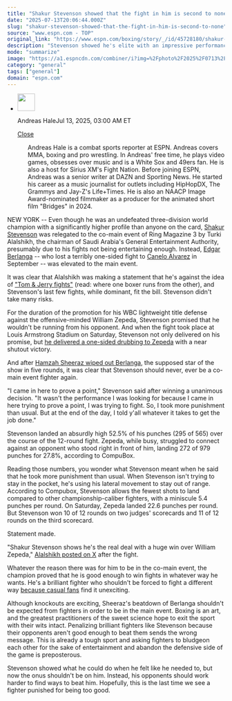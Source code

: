 ```yaml
---
title: "Shakur Stevenson showed that the fight in him is second to none"
date: "2025-07-13T20:06:44.000Z"
slug: "shakur-stevenson-showed-that-the-fight-in-him-is-second-to-none"
source: "www.espn.com - TOP"
original_link: "https://www.espn.com/boxing/story/_/id/45728180/shakur-stevenson-showed-boxing-fight-second-none"
description: "Stevenson showed he's elite with an impressive performance on Saturday, even as the co-main event."
mode: "summarize"
image: "https://a1.espncdn.com/combiner/i?img=%2Fphoto%2F2025%2F0713%2Fr1518416_1296x729_16%2D9.jpg"
category: "general"
tags: ["general"]
domain: "espn.com"
---
```

<div id="readability-page-1" class="page"><div><div><ul><li><p><img src="https://a.espncdn.com/combiner/i?img=/i/columnists/full/hale_andreas.png&amp;h=80&amp;w=80&amp;scale=crop" alt="" width="40" height="40"></p><p>Andreas Hale<span>Jul 13, 2025, 03:00 AM ET</span></p><div><p><a href="#">Close</a></p><ul>Andreas Hale is a combat sports reporter at ESPN. Andreas covers MMA, boxing and pro wrestling. In Andreas' free time, he plays video games, obsesses over music and is a White Sox and 49ers fan. He is also a host for Sirius XM's Fight Nation. Before joining ESPN, Andreas was a senior writer at DAZN and Sporting News. He started his career as a music journalist for outlets including HipHopDX, The Grammys and Jay-Z's Life+Times. He is also an NAACP Image Award-nominated filmmaker as a producer for the animated short film "Bridges" in 2024.</ul></div></li></ul></div><p>NEW YORK -- Even though he was an undefeated three-division world champion with a significantly higher profile than anyone on the card, <a href="https://www.espn.com/boxing/story/_/id/38550909/shakur-stevenson-biography-record-fights-more">Shakur Stevenson</a> was relegated to the co-main event of Ring Magazine 3 by Turki Alalshikh, the chairman of Saudi Arabia's General Entertainment Authority, presumably due to his fights not being entertaining enough. Instead, <a href="https://www.espn.com/boxing/story/_/id/41120095/edgar-berlanga-biography-boxing-record-fights-more">Edgar Berlanga</a> -- who lost a terribly one-sided fight to <a href="https://www.espn.com/boxing/story/_/id/38447326/canelo-alvarez-biography-boxing-record-fights-more">Canelo Alvarez</a> in September -- was elevated to the main event.</p><p>It was clear that Alalshikh was making a statement that he's against the idea of <a href="https://x.com/Turki_alalshikh/status/1932607271101473099?ref_src=twsrc%5Etfw">"Tom &amp; Jerry fights"</a> (read: where one boxer runs from the other), and Stevenson's last few fights, while dominant, fit the bill. Stevenson didn't take many risks.</p><p>For the duration of the promotion for his WBC lightweight title defense against the offensive-minded William Zepeda, Stevenson promised that he wouldn't be running from his opponent. And when the fight took place at Louis Armstrong Stadium on Saturday, Stevenson not only delivered on his promise, but <a href="https://www.espn.com/boxing/story/_/id/45727691/shakur-stevenson-tops-william-zepeda-unanimous-decision-keep-belt">he delivered a one-sided drubbing to Zepeda</a> with a near shutout victory.</p><p>And after <a href="https://www.espn.com/boxing/story/_/id/45727893/hamzah-sheeraz-posts-fifth-round-tko-edgar-berlanga">Hamzah Sheeraz wiped out Berlanga</a>, the supposed star of the show in five rounds, it was clear that Stevenson should never, ever be a co-main event fighter again.</p><p>"I came in here to prove a point," Stevenson said after winning a unanimous decision. "It wasn't the performance I was looking for because I came in here trying to prove a point, I was trying to fight. So, I took more punishment than usual. But at the end of the day, I told y'all whatever it takes to get the job done."</p><p>Stevenson landed an absurdly high 52.5% of his punches (295 of 565) over the course of the 12-round fight. Zepeda, while busy, struggled to connect against an opponent who stood right in front of him, landing 272 of 979 punches for 27.8%, according to CompuBox.</p><p>Reading those numbers, you wonder what Stevenson meant when he said that he took more punishment than usual. When Stevenson isn't trying to stay in the pocket, he's using his lateral movement to stay out of range. According to Compubox, Stevenson allows the fewest shots to land compared to other championship-caliber fighters, with a miniscule 5.4 punches per round. On Saturday, Zepeda landed 22.6 punches per round. But Stevenson won 10 of 12 rounds on two judges' scorecards and 11 of 12 rounds on the third scorecard.</p><p>Statement made.</p><p>"Shakur Stevenson shows he's the real deal with a huge win over William Zepeda," <a href="https://x.com/Turki_alalshikh/status/1944227694717116567">Alalshikh posted on X</a> after the fight.</p><p>Whatever the reason there was for him to be in the co-main event, the champion proved that he is good enough to win fights in whatever way he wants. He's a brilliant fighter who shouldn't be forced to fight a different way <a href="https://www.espn.com/boxing/story/_/id/45698930/shakur-stevenson-casual-boxing-fans-william-zepeda">because casual fans</a> find it unexciting.</p><p>Although knockouts are exciting, Sheeraz's beatdown of Berlanga shouldn't be expected from fighters in order to be in the main event. Boxing is an art, and the greatest practitioners of the sweet science hope to exit the sport with their wits intact. Penalizing brilliant fighters like Stevenson because their opponents aren't good enough to beat them sends the wrong message. This is already a tough sport and asking fighters to bludgeon each other for the sake of entertainment and abandon the defensive side of the game is preposterous.</p><p>Stevenson showed what he could do when he felt like he needed to, but now the onus shouldn't be on him. Instead, his opponents should work harder to find ways to beat him. Hopefully, this is the last time we see a fighter punished for being too good.</p>
</div></div>